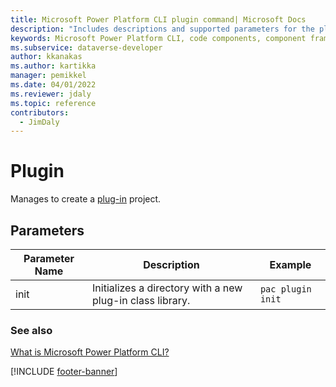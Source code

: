 ```yaml
---
title: Microsoft Power Platform CLI plugin command| Microsoft Docs
description: "Includes descriptions and supported parameters for the plugin command."
keywords: Microsoft Power Platform CLI, code components, component framework, CLI
ms.subservice: dataverse-developer
author: kkanakas
ms.author: kartikka
manager: pemikkel
ms.date: 04/01/2022
ms.reviewer: jdaly
ms.topic: reference
contributors: 
  - JimDaly
---
```


# Plugin

Manages to create a [plug-in](./../../plug-ins.md) project.

## Parameters

|Parameter Name|Description|Example|
|-------------|-----------|--------|
|init|Initializes a directory with a new plug-in class library.|`pac plugin init`|

### See also

[What is Microsoft Power Platform CLI?](../power-platform-cli.md)

[!INCLUDE [footer-banner](../../../includes/footer-banner.md)]